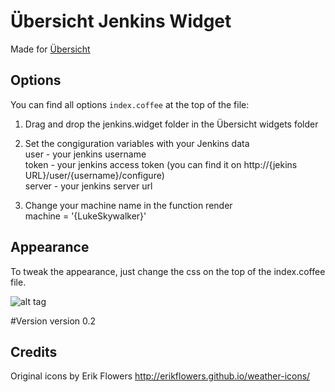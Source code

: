 # Übersicht Jenkins Widget

Made for [Übersicht](http://tracesof.net/uebersicht/)


## Options

You can find all options `index.coffee` at the top of the file:

1. Drag and drop the jenkins.widget folder in the Übersicht widgets folder

2. Set the congiguration variables with your Jenkins data  
	user - your jenkins username  
	token - your jenkins access token (you can find it on http://{jekins URL}/user/{username}/configure)  
	server - your jenkins server url  

3. Change your machine name in the function render  
	 machine = '{LukeSkywalker}'

## Appearance
To tweak the appearance, just change the css on the top of the index.coffee file.

![alt tag](http://brunopires.pt/Content/images/jenkins-widget.jpg)

#Version
version 0.2

## Credits
Original icons by Erik Flowers
http://erikflowers.github.io/weather-icons/
